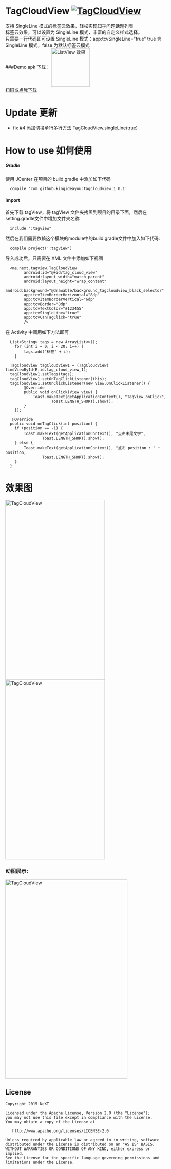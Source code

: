 # TagCloudView [![TagCloudView](https://img.shields.io/badge/kingideayou-TagCloudView-brightgreen.svg?style=flat)](https://kingideayou.github.io)


支持 SingleLine 模式的标签云效果，轻松实现知乎问题话题列表  
标签云效果，可以设置为 SingleLine 模式，丰富的自定义样式选择。  
只需要一行代码即可设置 SingleLine 模式：app:tcvSingleLine="true" true 为 SingleLine 模式，false 为默认标签云模式  
###Demo apk 下载：
<img src="https://raw.githubusercontent.com/kingideayou/TagCloudView/master/imgs/TagCloudView.png" width = "120" height = "120" alt="ListView 效果" align=center />  
[扫码或点我下载](https://github.com/kingideayou/TagCloudView/raw/master/apk/Demo.apk)  

# Update 更新
* fix [#4](https://github.com/kingideayou/TagCloudView/issues/3) 添加切换单行多行方法 TagCloudView.singleLine(true)

# How to use 如何使用

##### Gradle  
使用 JCenter 在项目的 build.gradle 中添加如下代码
      
      compile 'com.github.kingideayou:tagcloudview:1.0.1'
      
#### Import 
首先下载 tagView，将 tagView 文件夹拷贝到项目的目录下面，然后在setting.gradle文件中增加文件夹名称

      include ":tagview"

然后在我们需要依赖这个模块的module中的build.gradle文件中加入如下代码:
    
      compile project(':tagview')
      
导入成功后，只需要在 XML 文件中添加如下视图

      <me.next.tagview.TagCloudView
            android:id="@+id/tag_cloud_view"
            android:layout_width="match_parent"
            android:layout_height="wrap_content"
            android:background="@drawable/background_tagcloudview_black_selector"
            app:tcvItemBorderHorizontal="8dp"
            app:tcvItemBorderVertical="6dp"
            app:tcvBorder="8dp"
            app:tcvTextColor="#123455"
            app:tcvSingleLine="true"
            app:tcvCanTagClick="true"
            />

在 Activity 中调用如下方法即可

      List<String> tags = new ArrayList<>();
        for (int i = 0; i < 20; i++) {
            tags.add("标签" + i);
        }
        
      TagCloudView tagCloudView1 = (TagCloudView) findViewById(R.id.tag_cloud_view_1);
      tagCloudView1.setTags(tags);
      tagCloudView1.setOnTagClickListener(this);
      tagCloudView1.setOnClickListener(new View.OnClickListener() {
            @Override
            public void onClick(View view) {
                Toast.makeText(getApplicationContext(), "TagView onClick",
                        Toast.LENGTH_SHORT).show();
            }
        });
        
       @Override
      public void onTagClick(int position) {
        if (position == -1) {
            Toast.makeText(getApplicationContext(), "点击末尾文字",
                    Toast.LENGTH_SHORT).show();
        } else {
            Toast.makeText(getApplicationContext(), "点击 position : " + position,
                    Toast.LENGTH_SHORT).show();
        }
      }

# 效果图

<img src="https://raw.githubusercontent.com/kingideayou/TagCloudView/master/imgs/tagCloudView_1.png" width = "310" height = "560" alt="TagCloudView" align=center />
<img src="https://raw.githubusercontent.com/kingideayou/TagCloudView/master/imgs/tagCloudView_2.png" width = "310" height = "560" alt="TagCloudView" align=center />

### 动图展示:

<img src="https://raw.githubusercontent.com/kingideayou/TagCloudView/master/imgs/tagCloudView_3.gif" width = "380" height = "620" alt="TagCloudView" align=center />  
  
  
## License

    Copyright 2015 NeXT

    Licensed under the Apache License, Version 2.0 (the "License");
    you may not use this file except in compliance with the License.
    You may obtain a copy of the License at

       http://www.apache.org/licenses/LICENSE-2.0

    Unless required by applicable law or agreed to in writing, software
    distributed under the License is distributed on an "AS IS" BASIS,
    WITHOUT WARRANTIES OR CONDITIONS OF ANY KIND, either express or implied.
    See the License for the specific language governing permissions and
    limitations under the License.

